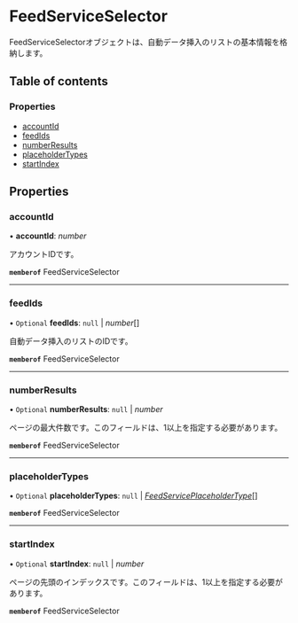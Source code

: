 # FeedServiceSelector


<div lang=\"ja\">FeedServiceSelectorオブジェクトは、自動データ挿入のリストの基本情報を格納します。</div> 

## Table of contents

### Properties

- [accountId](feedserviceselector.md#accountid)
- [feedIds](feedserviceselector.md#feedids)
- [numberResults](feedserviceselector.md#numberresults)
- [placeholderTypes](feedserviceselector.md#placeholdertypes)
- [startIndex](feedserviceselector.md#startindex)

## Properties

### accountId

• **accountId**: *number*

<div lang=\"ja\">アカウントIDです。</div> 

**`memberof`** FeedServiceSelector

___

### feedIds

• `Optional` **feedIds**: ``null`` \| *number*[]

<div lang=\"ja\">自動データ挿入のリストのIDです。</div> 

**`memberof`** FeedServiceSelector

___

### numberResults

• `Optional` **numberResults**: ``null`` \| *number*

<div lang=\"ja\">ページの最大件数です。このフィールドは、1以上を指定する必要があります。</div> 

**`memberof`** FeedServiceSelector

___

### placeholderTypes

• `Optional` **placeholderTypes**: ``null`` \| [*FeedServicePlaceholderType*](./enums/feedserviceplaceholdertype.md)[]

**`memberof`** FeedServiceSelector

___

### startIndex

• `Optional` **startIndex**: ``null`` \| *number*

<div lang=\"ja\">ページの先頭のインデックスです。このフィールドは、1以上を指定する必要があります。</div> 

**`memberof`** FeedServiceSelector
